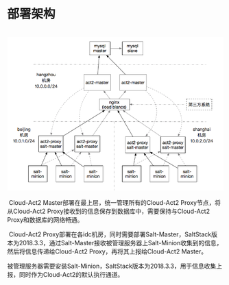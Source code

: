 # 部署架构

​	![cloud-act2](https://raw.githubusercontent.com/CryStal-W6/cloudact2-doc/master/images/%E4%BA%A7%E5%93%81%E9%83%A8%E7%BD%B2.png)

​	Cloud-Act2 Master部署在最上层，统一管理所有的Cloud-Act2 Proxy节点，将从Cloud-Act2 Proxy接收到的信息保存到数据库中，需要保持与Cloud-Act2 Proxy和数据库的网络畅通。

​	Cloud-Act2 Proxy部署在各idc机房，同时需要部署Salt-Master，SaltStack版本为2018.3.3，通过Salt-Master接收被管理服务器上Salt-Minion收集到的信息，然后将信息传递给Cloud-Act2 Proxy，再将其上报给Cloud-Act2 Master。

​	被管理服务器需要安装Salt-Minion，SaltStack版本为2018.3.3，用于信息收集上报，同时作为Cloud-Act2的默认执行通道。

